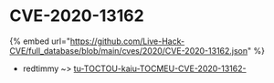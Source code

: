 # CVE-2020-13162
{% embed url="https://github.com/Live-Hack-CVE/full_database/blob/main/cves/2020/CVE-2020-13162.json" %}

* redtimmy ~> [tu-TOCTOU-kaiu-TOCMEU-CVE-2020-13162-](https://www.alice-snow.ru/2020/database/cve-2020-13162/tu-toctou-kaiu-tocmeu-cve-2020-13162--redtimmy)